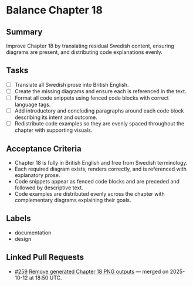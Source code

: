 # Balance Chapter 18

## Summary
Improve Chapter 18 by translating residual Swedish content, ensuring diagrams are present, and distributing code explanations evenly.

## Tasks
- [ ] Translate all Swedish prose into British English.
- [ ] Create the missing diagrams and ensure each is referenced in the text.
- [ ] Format all code snippets using fenced code blocks with correct language tags.
- [ ] Add introductory and concluding paragraphs around each code block describing its intent and outcome.
- [ ] Redistribute code examples so they are evenly spaced throughout the chapter with supporting visuals.

## Acceptance Criteria
- Chapter 18 is fully in British English and free from Swedish terminology.
- Each required diagram exists, renders correctly, and is referenced with explanatory prose.
- Code snippets appear as fenced code blocks and are preceded and followed by descriptive text.
- Code examples are distributed evenly across the chapter with complementary diagrams explaining their goals.

## Labels
- documentation
- design

## Linked Pull Requests
- [#259 Remove generated Chapter 18 PNG outputs](https://github.com/Geonitab/architecture_as_code/pull/259) — merged on 2025-10-12 at 18:50 UTC.
